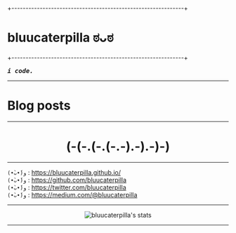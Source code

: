 +-------------------------------------------------------------+  


# bluucaterpilla ಠᴗಠ

+-------------------------------------------------------------+  

<samp>**_i code._** </samp>

---

# Blog posts
<!-- BLOG-POST-LIST:START -->
<!-- BLOG-POST-LIST:END -->

---

<div align="center">

<h1>(-(-.(-.(-.-).-).-)-)</h1>

</div>

---

`(•̀ᴗ•́)و` :  <https://bluucaterpilla.github.io/>  
`(•̀ᴗ•́)و` :  <https://github.com/bluucaterpilla>  
`(•̀ᴗ•́)و` :  <https://twitter.com/bluucaterpilla>  
`(•̀ᴗ•́)و` :  <https://medium.com/@bluucaterpilla>  

---

<div align="center">

![bluucaterpilla's stats](https://github-readme-stats.vercel.app/api?username=bluucaterpilla&show_icons=true&theme=tokyonight)

</div>

---
